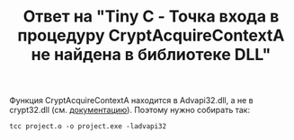 ﻿---
title: "Ответ на \"Tiny C - Точка входа в процедуру CryptAcquireContextA не найдена в библиотеке DLL\""
se.owner.user_id: 240512
se.owner.display_name: "MSDN.WhiteKnight"
se.owner.link: "https://ru.stackoverflow.com/users/240512/msdn-whiteknight"
se.answer_id: 986275
se.question_id: 985773
se.post_type: answer
se.is_accepted: True
---
<p>Функция CryptAcquireContextA находится в Advapi32.dll, а не в crypt32.dll (см. <a href="https://docs.microsoft.com/en-us/windows/desktop/api/wincrypt/nf-wincrypt-cryptacquirecontexta#requirements" rel="nofollow noreferrer">документацию</a>). Поэтому нужно собирать так:</p>

<pre><code>tcc project.o -o project.exe -ladvapi32 
</code></pre>

